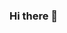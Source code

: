 ### Hi there 👋

<!--
**masonlubben/masonlubben** is a ✨ _special_ ✨ repository because its `README.md` (this file) appears on your GitHub profile.

Here are some ideas to get you started:

- 🔭 I’m currently working on on my Bachelors degree in Aerospace Engineering. 
- 🌱 I’m currently learning so many different things about Aerospace. 
- 🤔 I’m looking for help with coding.
- 💬 Ask me about my travlling!
- 📫 How to reach me: mlubben@iastate.edu
-->
